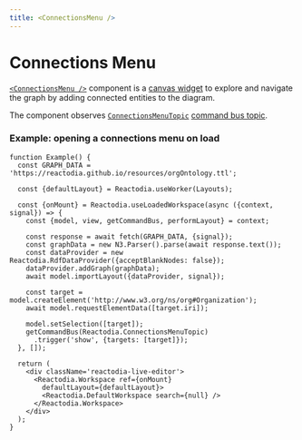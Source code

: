 ```yaml
---
title: <ConnectionsMenu />
---
```


# Connections Menu

[`<ConnectionsMenu />`](/docs/api/workspace/functions/ConnectionsMenu) component is a [canvas widget](/docs/components/canvas.md) to explore and navigate the graph by adding connected entities to the diagram.

The component observes [`ConnectionsMenuTopic`](/docs/api/workspace/variables/ConnectionsMenuTopic.md) [command bus topic](/docs/concepts/event-system.md#command-bus).

### Example: opening a connections menu on load

```tsx live
function Example() {
  const GRAPH_DATA = 'https://reactodia.github.io/resources/orgOntology.ttl';

  const {defaultLayout} = Reactodia.useWorker(Layouts);

  const {onMount} = Reactodia.useLoadedWorkspace(async ({context, signal}) => {
    const {model, view, getCommandBus, performLayout} = context;

    const response = await fetch(GRAPH_DATA, {signal});
    const graphData = new N3.Parser().parse(await response.text());
    const dataProvider = new Reactodia.RdfDataProvider({acceptBlankNodes: false});
    dataProvider.addGraph(graphData);
    await model.importLayout({dataProvider, signal});

    const target = model.createElement('http://www.w3.org/ns/org#Organization');
    await model.requestElementData([target.iri]);

    model.setSelection([target]);
    getCommandBus(Reactodia.ConnectionsMenuTopic)
      .trigger('show', {targets: [target]});
  }, []);

  return (
    <div className='reactodia-live-editor'>
      <Reactodia.Workspace ref={onMount}
        defaultLayout={defaultLayout}>
        <Reactodia.DefaultWorkspace search={null} />
      </Reactodia.Workspace>
    </div>
  );
}
```
